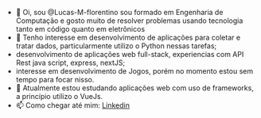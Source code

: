 - 👋 Oi, sou @Lucas-M-florentino sou formado em Engenharia de Computação e gosto muito de resolver problemas usando tecnologia tanto em código quanto em eletrônicos
- 👀 Tenho interesse em desenvolvimento de aplicações para coletar e tratar dados, particularmente utilizo o Python nessas tarefas;
- desenvolvimento de aplicações web full-stack, experiencias com API Rest java script, express, nextJS;
- interesse em desenvolvimento de Jogos, porém no momento estou sem tempo para focar nisso.
- 🌱 Atualmente estou estudando aplicações web com uso de frameworks, a princípio utilizo o VueJs.
- 📫 Como chegar até mim: <a href="https://www.linkedin.com/in/lucasmflorentino/">Linkedin</a>

<!---
Lucas-M-florentino/Lucas-M-florentino is a ✨ special ✨ repository because its `README.md` (this file) appears on your GitHub profile.
You can click the Preview link to take a look at your changes.
--->
